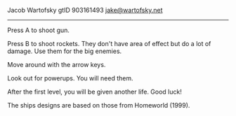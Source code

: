 Jacob Wartofsky
gtID 903161493
jake@wartofsky.net

------------------------

Press A to shoot gun.

Press B to shoot rockets. They don't have area of effect but do a lot of damage. Use them for the big enemies.

Move around with the arrow keys.

Look out for powerups. You will need them.

After the first level, you will be given another life. Good luck!

The ships designs are based on those from Homeworld (1999).